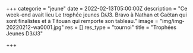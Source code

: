 +++
categorie = "jeune"
date = 2022-02-13T05:00:00Z
description = "Ce week-end avait lieu Le trophée jeunes D/J3. Bravo à Nathan et Gaëtan qui sont finalistes et à Titouan qui remporte son tableau."
image = "img/img-20220212-wa0001.jpg"
res = []
res_type = "tournoi"
title = "Trophées Jeunes D3/J3"

+++
